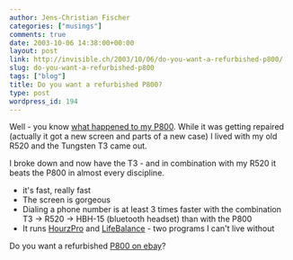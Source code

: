 ```yaml
---
author: Jens-Christian Fischer
categories: ["musings"]
comments: true
date: 2003-10-06 14:38:00+00:00
layout: post
link: http://invisible.ch/2003/10/06/do-you-want-a-refurbished-p800/
slug: do-you-want-a-refurbished-p800
tags: ["blog"]
title: Do you want a refurbished P800?
type: post
wordpress_id: 194
---
```


Well - you know [what happened to my P800](http://www.invisible.ch/archives/000184.html). While it was getting repaired (actually it got a new screen and parts of a new case) I lived with my old R520 and the Tungsten T3 came out.

I broke down and now have the T3 - and in combination with my R520 it beats the P800 in almost every discipline. 

  * it's fast, really fast
  * The screen is gorgeous
  * Dialing a phone number is at least 3 times faster with the combination T3 -> R520 -> HBH-15 (bluetooth headset) than with the P800
  * It runs [HourzPro](http://www.zoskware.com) and [LifeBalance](http://www.llamagraphics.com) - two programs I can't live without

Do you want a refurbished [P800 on ebay](http://cgi.ebay.de/ws/eBayISAPI.dll?ViewItem&category=45766&item=3353411715)?
